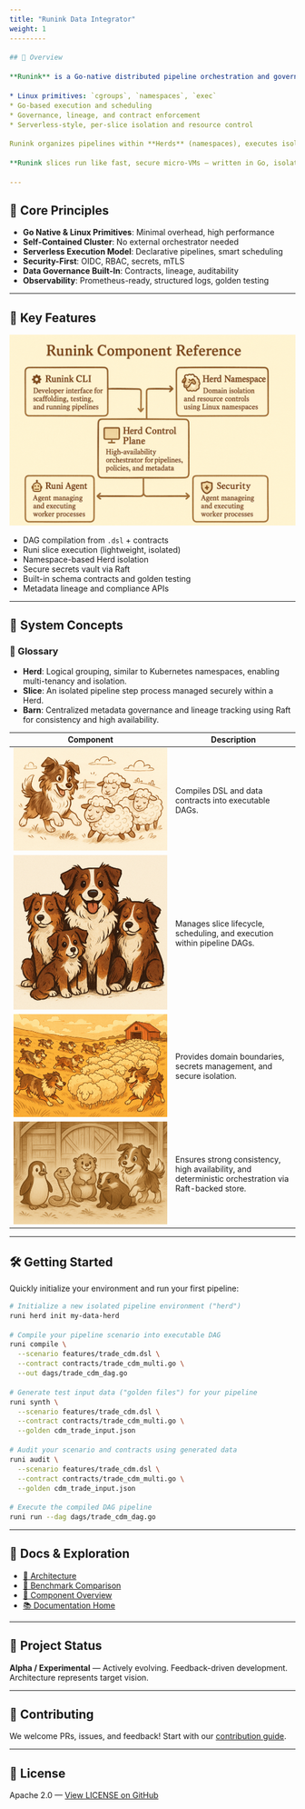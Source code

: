 ```yaml
---
title: "Runink Data Integrator"
weight: 1
---------

## 📌 Overview

**Runink** is a Go-native distributed pipeline orchestration and governance platform. It defines a **self-sufficient, distributed environment** to orchestrate and execute data pipelines — replacing complex Kubernetes or Slurm setups with an integrated runtime built on:

* Linux primitives: `cgroups`, `namespaces`, `exec`
* Go-based execution and scheduling
* Governance, lineage, and contract enforcement
* Serverless-style, per-slice isolation and resource control

Runink organizes pipelines within **Herds** (namespaces), executes isolated pipeline steps as **Slices**, and centrally manages metadata via a distributed metadata store (**Barn**).

**Runink slices run like fast, secure micro-VMs — written in Go, isolated with Linux, coordinated by Raft.**

---
```


## 🔑 Core Principles

* **Go Native & Linux Primitives**: Minimal overhead, high performance
* **Self-Contained Cluster**: No external orchestrator needed
* **Serverless Execution Model**: Declarative pipelines, smart scheduling
* **Security-First**: OIDC, RBAC, secrets, mTLS
* **Data Governance Built-In**: Contracts, lineage, auditability
* **Observability**: Prometheus-ready, structured logs, golden testing

---

## 🚀 Key Features

![Runink Components Diagram - illustrates key architecture components including Herds, Slices, and Barn](/images/components.png)

* DAG compilation from `.dsl` + contracts
* Runi slice execution (lightweight, isolated)
* Namespace-based Herd isolation
* Secure secrets vault via Raft
* Built-in schema contracts and golden testing
* Metadata lineage and compliance APIs

---

## 🧠 System Concepts

### 📖 Glossary

* **Herd**: Logical grouping, similar to Kubernetes namespaces, enabling multi-tenancy and isolation.
* **Slice**: An isolated pipeline step process managed securely within a Herd.
* **Barn**: Centralized metadata governance and lineage tracking using Raft for consistency and high availability.

| Component                             | Description                                                                                           |
| ------------------------------------- | ----------------------------------------------------------------------------------------------------- |
| ![Runink Diagram](/images/runink.png) | Compiles DSL and data contracts into executable DAGs.                                                 |
| ![Runi Diagram](/images/runi.png)     | Manages slice lifecycle, scheduling, and execution within pipeline DAGs.                              |
| ![Herd Diagram](/images/herd.png)     | Provides domain boundaries, secrets management, and secure isolation.                                 |
| ![Barn Diagram](/images/barn.png)     | Ensures strong consistency, high availability, and deterministic orchestration via Raft-backed store. |

---

## 🛠 Getting Started

Quickly initialize your environment and run your first pipeline:

```bash
# Initialize a new isolated pipeline environment ("herd")
runi herd init my-data-herd

# Compile your pipeline scenario into executable DAG
runi compile \
  --scenario features/trade_cdm.dsl \
  --contract contracts/trade_cdm_multi.go \
  --out dags/trade_cdm_dag.go

# Generate test input data ("golden files") for your pipeline
runi synth \
  --scenario features/trade_cdm.dsl \
  --contract contracts/trade_cdm_multi.go \
  --golden cdm_trade_input.json

# Audit your scenario and contracts using generated data
runi audit \
  --scenario features/trade_cdm.dsl \
  --contract contracts/trade_cdm_multi.go \
  --golden cdm_trade_input.json

# Execute the compiled DAG pipeline
runi run --dag dags/trade_cdm_dag.go
```

---

## 🧭 Docs & Exploration

* [📘 Architecture](/data_integrator/architecture/)
* [🔎 Benchmark Comparison](/data_integrator/benchmark/)
* [🧱 Component Overview](/data_integrator/components/)
* [📚 Documentation Home](/data_integrator/)

---

## 🧪 Project Status

**Alpha / Experimental** — Actively evolving. Feedback-driven development. Architecture represents target vision.

---

## 🤝 Contributing

We welcome PRs, issues, and feedback! Start with our [contribution guide](/data_integrator/contributing/).

---

## 📜 License

Apache 2.0 — [View LICENSE on GitHub](https://github.com/paesdan/runink/blob/main/LICENSE)
